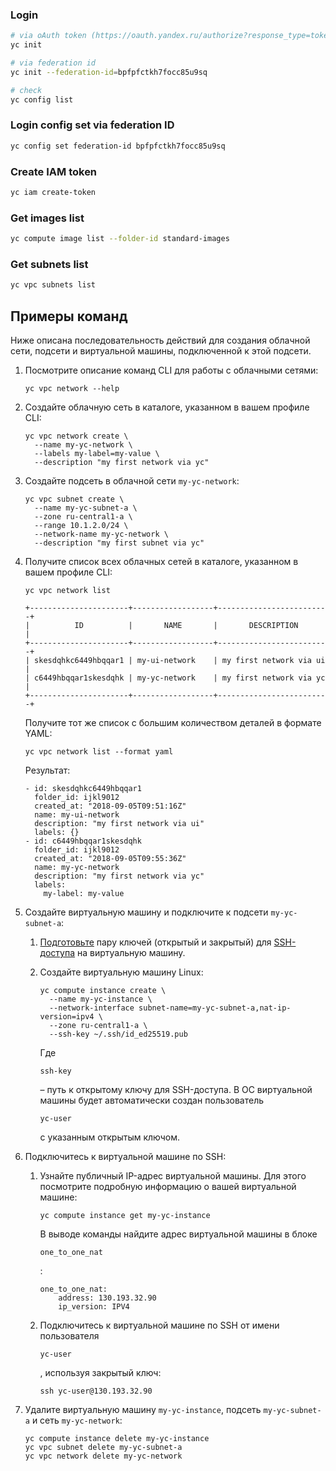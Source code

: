 ### Login

```bash
# via oAuth token (https://oauth.yandex.ru/authorize?response_type=token&client_id=1a6990aa636648e9b2ef855fa7bec2fb)
yc init

# via federation id
yc init --federation-id=bpfpfctkh7focc85u9sq

# check
yc config list
```

### Login config set via federation ID

```bash
yc config set federation-id bpfpfctkh7focc85u9sq
```

### Create IAM token

```bash
yc iam create-token
```

### Get images list

```bash
yc compute image list --folder-id standard-images
```

### Get subnets list

```bash
yc vpc subnets list
```



## Примеры команд

Ниже описана последовательность действий для создания облачной сети, подсети и виртуальной машины, подключенной к этой подсети.

1. Посмотрите описание команд CLI для работы с облачными сетями:

   ```
   yc vpc network --help
   ```

2. Создайте облачную сеть в каталоге, указанном в вашем профиле CLI:

   ```
   yc vpc network create \
     --name my-yc-network \
     --labels my-label=my-value \
     --description "my first network via yc"
   ```

3. Создайте подсеть в облачной сети `my-yc-network`:

   ```
   yc vpc subnet create \
     --name my-yc-subnet-a \
     --zone ru-central1-a \
     --range 10.1.2.0/24 \
     --network-name my-yc-network \
     --description "my first subnet via yc"
   ```

4. Получите список всех облачных сетей в каталоге, указанном в вашем профиле CLI:

   ```
   yc vpc network list
   
   +----------------------+------------------+-------------------------+
   |          ID          |       NAME       |       DESCRIPTION       |
   +----------------------+------------------+-------------------------+
   | skesdqhkc6449hbqqar1 | my-ui-network    | my first network via ui |
   | c6449hbqqar1skesdqhk | my-yc-network    | my first network via yc |
   +----------------------+------------------+-------------------------+
   ```

   Получите тот же список с большим количеством деталей в формате YAML:

   ```
   yc vpc network list --format yaml
   ```

   Результат:

   ```
   - id: skesdqhkc6449hbqqar1
     folder_id: ijkl9012
     created_at: "2018-09-05T09:51:16Z"
     name: my-ui-network
     description: "my first network via ui"
     labels: {}
   - id: c6449hbqqar1skesdqhk
     folder_id: ijkl9012
     created_at: "2018-09-05T09:55:36Z"
     name: my-yc-network
     description: "my first network via yc"
     labels:
       my-label: my-value
   ```

5. Создайте виртуальную машину и подключите к подсети `my-yc-subnet-a`:

   1. [Подготовьте](https://cloud.yandex.ru/docs/compute/operations/vm-connect/ssh#creating-ssh-keys) пару ключей (открытый и закрытый) для [SSH-доступа](https://cloud.yandex.ru/docs/glossary/ssh-keygen) на виртуальную машину.

   2. Создайте виртуальную машину Linux:

      ```
      yc compute instance create \
        --name my-yc-instance \
        --network-interface subnet-name=my-yc-subnet-a,nat-ip-version=ipv4 \
        --zone ru-central1-a \
        --ssh-key ~/.ssh/id_ed25519.pub
      ```

      Где

       

      ```
      ssh-key
      ```

       

      – путь к открытому ключу для SSH-доступа. В ОС виртуальной машины будет автоматически создан пользователь

       

      ```
      yc-user
      ```

       

      с указанным открытым ключом.

6. Подключитесь к виртуальной машине по SSH:

   1. Узнайте публичный IP-адрес виртуальной машины. Для этого посмотрите подробную информацию о вашей виртуальной машине:

      ```
      yc compute instance get my-yc-instance
      ```

      В выводе команды найдите адрес виртуальной машины в блоке

       

      ```
      one_to_one_nat
      ```

      :

      ```
      one_to_one_nat:
          address: 130.193.32.90
          ip_version: IPV4
      ```

   2. Подключитесь к виртуальной машине по SSH от имени пользователя

       

      ```
      yc-user
      ```

      , используя закрытый ключ:

      ```
      ssh yc-user@130.193.32.90
      ```

7. Удалите виртуальную машину `my-yc-instance`, подсеть `my-yc-subnet-a` и сеть `my-yc-network`:

   ```
   yc compute instance delete my-yc-instance
   yc vpc subnet delete my-yc-subnet-a
   yc vpc network delete my-yc-network
   ```
